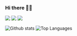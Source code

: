 ### Hi there 👋🏻

<!--
**Cgancg/Cgancg** is a ✨ _special_ ✨ repository because its `README.md` (this file) appears on your GitHub profile.

Here are some ideas to get you started:

- 🔭 I’m currently working on ...
- 🌱 I’m currently learning ...
- 👯 I’m looking to collaborate on ...
- 🤔 I’m looking for help with ...
- 💬 Ask me about ...
- 📫 How to reach me: ...
- 😄 Pronouns: ...
- ⚡ Fun fact: ...
-->
<img src="https://img.shields.io/badge/-HTML-e34f26?logo=html5&logoColor=fff"> <img src="https://img.shields.io/badge/-CSS-1572B6?logo=CSS3&logoColor=fff"> <img src="https://img.shields.io/badge/-JavaScript-F7DF1E?logo=JavaScript&logoColor=fff">

![Github stats](https://github-readme-stats.vercel.app/api?username=Cgancg&count_private=true&show_icons=true&theme=radical)
![Top Languages](https://github-readme-stats.vercel.app/api/top-langs/?username=CGANCG&show_icons=true&theme=radical)

